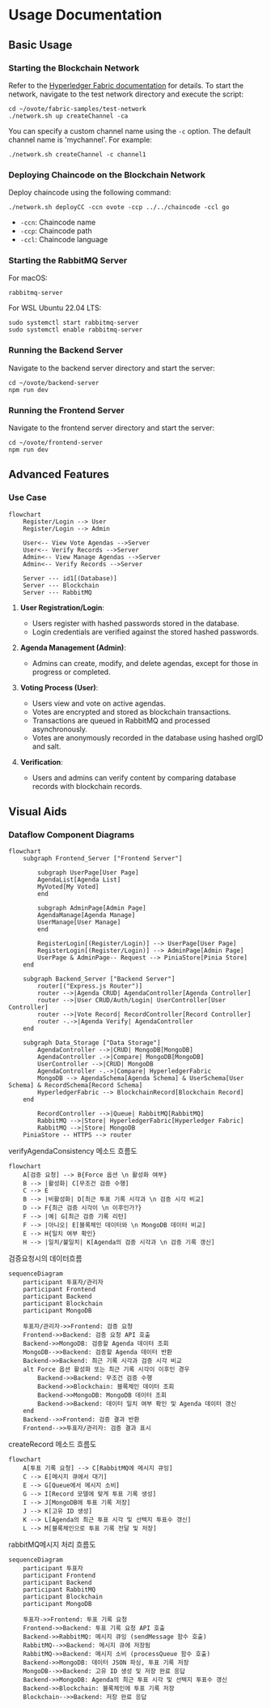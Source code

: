 ﻿
# Usage Documentation

## Basic Usage
### Starting the Blockchain Network
Refer to the [Hyperledger Fabric documentation](https://hyperledger-fabric.readthedocs.io/en/release-2.5/test_network.html) for details. To start the network, navigate to the test network directory and execute the script:
```Shell
cd ~/ovote/fabric-samples/test-network
./network.sh up createChannel -ca
```
You can specify a custom channel name using the `-c` option. The default channel name is 'mychannel'. For example:
```Shell
./network.sh createChannel -c channel1
```

### Deploying Chaincode on the Blockchain Network
Deploy chaincode using the following command:
```Shell
./network.sh deployCC -ccn ovote -ccp ../../chaincode -ccl go
```
- `-ccn`: Chaincode name
- `-ccp`: Chaincode path
- `-ccl`: Chaincode language

### Starting the RabbitMQ Server
For macOS:
```Shell
rabbitmq-server
```

For WSL Ubuntu 22.04 LTS:
```Shell
sudo systemctl start rabbitmq-server
sudo systemctl enable rabbitmq-server
```

### Running the Backend Server
Navigate to the backend server directory and start the server:
```Shell
cd ~/ovote/backend-server
npm run dev
```

### Running the Frontend Server
Navigate to the frontend server directory and start the server:
```Shell
cd ~/ovote/frontend-server
npm run dev
```

## Advanced Features
### Use Case
```mermaid
flowchart
	Register/Login --> User
	Register/Login --> Admin
	
    User<-- View Vote Agendas -->Server
    User<-- Verify Records -->Server
    Admin<-- View Manage Agendas -->Server
    Admin<-- Verify Records -->Server

    Server --- id1[(Database)]
    Server --- Blockchain
    Server --- RabbitMQ
```

1. **User Registration/Login**:
   - Users register with hashed passwords stored in the database.
   - Login credentials are verified against the stored hashed passwords.

2. **Agenda Management (Admin)**:
   - Admins can create, modify, and delete agendas, except for those in progress or completed.

3. **Voting Process (User)**:
   - Users view and vote on active agendas.
   - Votes are encrypted and stored as blockchain transactions.
   - Transactions are queued in RabbitMQ and processed asynchronously.
   - Votes are anonymously recorded in the database using hashed orgID and salt.

4. **Verification**:
   - Users and admins can verify content by comparing database records with blockchain records.

## Visual Aids

### Dataflow Component Diagrams
```mermaid
flowchart 
    subgraph Frontend_Server ["Frontend Server"]

        subgraph UserPage[User Page]
        AgendaList[Agenda List]
        MyVoted[My Voted]
        end

        subgraph AdminPage[Admin Page]
        AgendaManage[Agenda Manage]
        UserManage[User Manage]
        end

        RegisterLogin[(Register/Login)] --> UserPage[User Page]
        RegisterLogin[(Register/Login)] --> AdminPage[Admin Page]
        UserPage & AdminPage-- Request --> PiniaStore[Pinia Store]
    end

    subgraph Backend_Server ["Backend Server"]
        router[("Express.js Router")]
        router -->|Agenda CRUD| AgendaController[Agenda Controller]
        router -->|User CRUD/Auth/Login| UserController[User Controller]
        router -->|Vote Record| RecordController[Record Controller]
        router -.->|Agenda Verify| AgendaController
    end
    
    subgraph Data_Storage ["Data Storage"]
        AgendaController -->|CRUD| MongoDB[MongoDB]
        AgendaController .->|Compare| MongoDB[MongoDB]
        UserController -->|CRUD| MongoDB
        AgendaController -.->|Compare| HyperledgerFabric
        MongoDB --> AgendaSchema[Agenda Schema] & UserSchema[User Schema] & RecordSchema[Record Schema]
        HyperledgerFabric --> BlockchainRecord[Blockchain Record]
    end
    
        RecordController -->|Queue| RabbitMQ[RabbitMQ]
        RabbitMQ -->|Store| HyperledgerFabric[Hyperledger Fabric]
        RabbitMQ -->|Store| MongoDB
    PiniaStore -- HTTPS --> router
```

verifyAgendaConsistency 메소드 흐름도

```mermaid
flowchart 
    A[검증 요청] --> B{Force 옵션 \n 활성화 여부}
    B --> |활성화| C[무조건 검증 수행]
    C --> E
    B --> |비활성화| D[최근 투표 기록 시각과 \n 검증 시각 비교]
    D --> F{최근 검증 시각이 \n 이후인가?}
    F --> |예| G[최근 검증 기록 리턴]
    F --> |아니오| E[블록체인 데이터와 \n MongoDB 데이터 비교]
    E --> H{일치 여부 확인}
    H --> |일치/불일치| K[Agenda의 검증 시각과 \n 검증 기록 갱신]
```

검증요청시의 데이터흐름
```mermaid
sequenceDiagram
    participant 투표자/관리자
    participant Frontend
    participant Backend
    participant Blockchain
    participant MongoDB

    투표자/관리자->>Frontend: 검증 요청
    Frontend->>Backend: 검증 요청 API 호출
    Backend->>MongoDB: 검증할 Agenda 데이터 조회
    MongoDB-->>Backend: 검증할 Agenda 데이터 반환
    Backend->>Backend: 최근 기록 시각과 검증 시각 비교
    alt Force 옵션 활성화 또는 최근 기록 시각이 이후인 경우
        Backend->>Backend: 무조건 검증 수행
        Backend->>Blockchain: 블록체인 데이터 조회
        Backend->>MongoDB: MongoDB 데이터 조회
        Backend->>Backend: 데이터 일치 여부 확인 및 Agenda 데이터 갱신
    end
    Backend-->>Frontend: 검증 결과 반환
    Frontend-->>투표자/관리자: 검증 결과 표시
```

createRecord 메소드 흐름도
```mermaid
flowchart 
    A[투표 기록 요청] --> C[RabbitMQ에 메시지 큐잉]
    C --> E[메시지 큐에서 대기]
    E --> G[Queue에서 메시지 소비]
    G --> I[Record 모델에 맞게 투표 기록 생성]
    I --> J[MongoDB에 투표 기록 저장]
    J --> K[고유 ID 생성]
    K --> L[Agenda의 최근 투표 시각 및 선택지 투표수 갱신]
    L --> M[블록체인으로 투표 기록 전달 및 저장]
```

rabbitMQ메시지 처리 흐름도
```mermaid
sequenceDiagram
    participant 투표자
    participant Frontend
    participant Backend
    participant RabbitMQ
    participant Blockchain
    participant MongoDB

    투표자->>Frontend: 투표 기록 요청
    Frontend->>Backend: 투표 기록 요청 API 호출
    Backend->>RabbitMQ: 메시지 큐잉 (sendMessage 함수 호출)
    RabbitMQ-->>Backend: 메시지 큐에 저장됨
    RabbitMQ->>Backend: 메시지 소비 (processQueue 함수 호출)
    Backend->>MongoDB: 데이터 JSON 파싱, 투표 기록 저장
    MongoDB-->>Backend: 고유 ID 생성 및 저장 완료 응답
    Backend->>MongoDB: Agenda의 최근 투표 시각 및 선택지 투표수 갱신
    Backend->>Blockchain: 블록체인에 투표 기록 저장
    Blockchain-->>Backend: 저장 완료 응답
```
